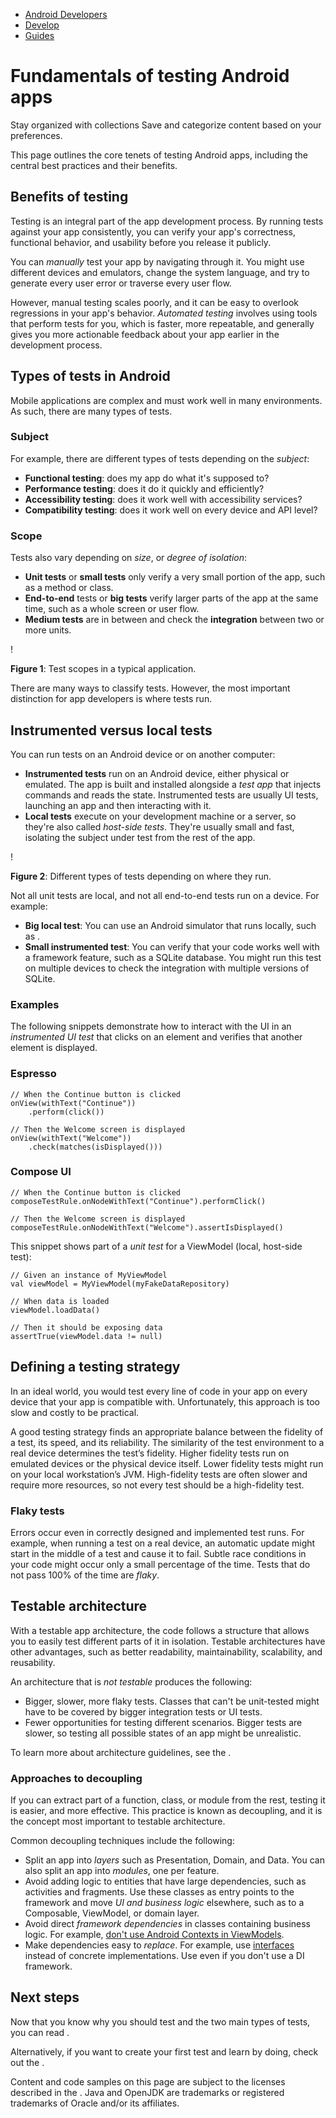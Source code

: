 -   [Android Developers](https://developer.android.com/)
-   [Develop](https://developer.android.com/develop)
-   [Guides](https://developer.android.com/guide)

# Fundamentals of testing Android apps

Stay organized with collections Save and categorize content based on your preferences.

This page outlines the core tenets of testing Android apps, including the central best practices and their benefits.

## Benefits of testing

Testing is an integral part of the app development process. By running tests against your app consistently, you can verify your app's correctness, functional behavior, and usability before you release it publicly.

You can _manually_ test your app by navigating through it. You might use different devices and emulators, change the system language, and try to generate every user error or traverse every user flow.

However, manual testing scales poorly, and it can be easy to overlook regressions in your app's behavior. _Automated testing_ involves using tools that perform tests for you, which is faster, more repeatable, and generally gives you more actionable feedback about your app earlier in the development process.

## Types of tests in Android

Mobile applications are complex and must work well in many environments. As such, there are many types of tests.

### Subject

For example, there are different types of tests depending on the _subject_:

-   **Functional testing**: does my app do what it's supposed to?
-   **Performance testing**: does it do it quickly and efficiently?
-   **Accessibility testing**: does it work well with accessibility services?
-   **Compatibility testing**: does it work well on every device and API level?

### Scope

Tests also vary depending on _size_, or _degree of isolation_:

-   **Unit tests** or **small tests** only verify a very small portion of the app, such as a method or class.
-   **End-to-end** tests or **big tests** verify larger parts of the app at the same time, such as a whole screen or user flow.
-   **Medium tests** are in between and check the **integration** between two or more units.

!

**Figure 1**: Test scopes in a typical application.

There are many ways to classify tests. However, the most important distinction for app developers is where tests run.

## Instrumented versus local tests

You can run tests on an Android device or on another computer:

-   **Instrumented tests** run on an Android device, either physical or emulated. The app is built and installed alongside a _test app_ that injects commands and reads the state. Instrumented tests are usually UI tests, launching an app and then interacting with it.
-   **Local tests** execute on your development machine or a server, so they're also called _host-side tests_. They're usually small and fast, isolating the subject under test from the rest of the app.

!

**Figure 2**: Different types of tests depending on where they run.

Not all unit tests are local, and not all end-to-end tests run on a device. For example:

-   **Big local test**: You can use an Android simulator that runs locally, such as .
-   **Small instrumented test**: You can verify that your code works well with a framework feature, such as a SQLite database. You might run this test on multiple devices to check the integration with multiple versions of SQLite.

### Examples

The following snippets demonstrate how to interact with the UI in an _instrumented UI test_ that clicks on an element and verifies that another element is displayed.

### Espresso

```
// When the Continue button is clicked
onView(withText("Continue"))
    .perform(click())

// Then the Welcome screen is displayed
onView(withText("Welcome"))
    .check(matches(isDisplayed()))
```

### Compose UI

```
// When the Continue button is clicked
composeTestRule.onNodeWithText("Continue").performClick()

// Then the Welcome screen is displayed
composeTestRule.onNodeWithText("Welcome").assertIsDisplayed()
```

This snippet shows part of a _unit test_ for a ViewModel (local, host-side test):

```
// Given an instance of MyViewModel
val viewModel = MyViewModel(myFakeDataRepository)

// When data is loaded
viewModel.loadData()

// Then it should be exposing data
assertTrue(viewModel.data != null)
```

## Defining a testing strategy

In an ideal world, you would test every line of code in your app on every device that your app is compatible with. Unfortunately, this approach is too slow and costly to be practical.

A good testing strategy finds an appropriate balance between the fidelity of a test, its speed, and its reliability. The similarity of the test environment to a real device determines the test’s fidelity. Higher fidelity tests run on emulated devices or the physical device itself. Lower fidelity tests might run on your local workstation’s JVM. High-fidelity tests are often slower and require more resources, so not every test should be a high-fidelity test.

### Flaky tests

Errors occur even in correctly designed and implemented test runs. For example, when running a test on a real device, an automatic update might start in the middle of a test and cause it to fail. Subtle race conditions in your code might occur only a small percentage of the time. Tests that do not pass 100% of the time are _flaky_.

## Testable architecture

With a testable app architecture, the code follows a structure that allows you to easily test different parts of it in isolation. Testable architectures have other advantages, such as better readability, maintainability, scalability, and reusability.

An architecture that is _not testable_ produces the following:

-   Bigger, slower, more flaky tests. Classes that can't be unit-tested might have to be covered by bigger integration tests or UI tests.
-   Fewer opportunities for testing different scenarios. Bigger tests are slower, so testing all possible states of an app might be unrealistic.

To learn more about architecture guidelines, see the .

### Approaches to decoupling

If you can extract part of a function, class, or module from the rest, testing it is easier, and more effective. This practice is known as decoupling, and it is the concept most important to testable architecture.

Common decoupling techniques include the following:

-   Split an app into _layers_ such as Presentation, Domain, and Data. You can also split an app into _modules_, one per feature.
-   Avoid adding logic to entities that have large dependencies, such as activities and fragments. Use these classes as entry points to the framework and move _UI and business logic_ elsewhere, such as to a Composable, ViewModel, or domain layer.
-   Avoid direct _framework dependencies_ in classes containing business logic. For example, [don't use Android Contexts in ViewModels](https://medium.com/androiddevelopers/locale-changes-and-the-androidviewmodel-antipattern-84eb677660d9).
-   Make dependencies easy to _replace_. For example, use [interfaces](https://en.wikipedia.org/wiki/Interface_segregation_principle) instead of concrete implementations. Use  even if you don't use a DI framework.

## Next steps

Now that you know why you should test and the two main types of tests, you can read .

Alternatively, if you want to create your first test and learn by doing, check out the .

Content and code samples on this page are subject to the licenses described in the . Java and OpenJDK are trademarks or registered trademarks of Oracle and/or its affiliates.